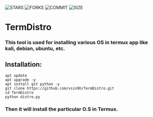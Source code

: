 ![STARS](https://img.shields.io/github/stars/vsin9h/TermDistro?style=social)   ![FORKS](https://img.shields.io/github/forks/vsin9h/TermDistro?style=social)  ![COMMIT](https://img.shields.io/github/last-commit/vsin9h/TermDistro)  ![SIZE](https://img.shields.io/github/repo-size/vsin9h/TermDistro) 
# TermDistro
### This tool is used for installing various OS in termux app like kali, debian, ubuntu, etc.

## Installation:
```
apt update
apt upgrade -y
apt install git python -y
git clone https://github.com/vsin9h/TermDistro.git
cd TermDistro
python distro.py
```
### Then it will install the particular O.S in Termux.
